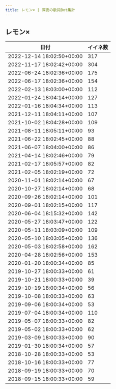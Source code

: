```yaml
---
title: レモン× | 深夜の歌詞Bot集計
---
```

## レモン×

|日付|イイネ数|
|-|-|
|2022-12-14 18:02:50+00:00|317|
|2022-11-17 18:02:42+00:00|304|
|2022-06-24 18:02:36+00:00|175|
|2022-06-17 18:02:36+00:00|154|
|2022-02-13 18:03:00+00:00|112|
|2022-01-24 18:04:14+00:00|127|
|2022-01-16 18:04:34+00:00|113|
|2021-12-11 18:04:11+00:00|107|
|2021-10-02 18:04:28+00:00|109|
|2021-08-11 18:05:11+00:00|93|
|2021-06-22 18:02:45+00:00|88|
|2021-06-07 18:04:00+00:00|86|
|2021-04-14 18:02:46+00:00|79|
|2021-02-17 18:05:57+00:00|82|
|2021-02-05 18:02:19+00:00|72|
|2020-11-01 18:02:14+00:00|67|
|2020-10-27 18:02:14+00:00|68|
|2020-09-26 18:02:14+00:00|101|
|2020-09-01 18:02:15+00:00|117|
|2020-06-04 18:15:32+00:00|142|
|2020-05-27 18:03:47+00:00|122|
|2020-05-11 18:03:09+00:00|109|
|2020-05-10 18:03:05+00:00|136|
|2020-05-03 18:02:58+00:00|162|
|2020-04-28 18:02:56+00:00|153|
|2020-01-20 18:00:34+00:00|85|
|2019-10-27 18:00:33+00:00|61|
|2019-10-21 18:00:33+00:00|39|
|2019-10-19 18:00:34+00:00|56|
|2019-10-08 18:00:33+00:00|63|
|2019-09-06 18:00:34+00:00|53|
|2019-07-04 18:00:34+00:00|110|
|2019-05-07 18:00:33+00:00|82|
|2019-05-02 18:00:33+00:00|62|
|2019-03-09 18:00:33+00:00|90|
|2019-01-30 18:00:34+00:00|57|
|2018-10-28 18:00:33+00:00|53|
|2018-10-16 18:00:33+00:00|77|
|2018-09-19 18:00:33+00:00|70|
|2018-09-15 18:00:33+00:00|59|
